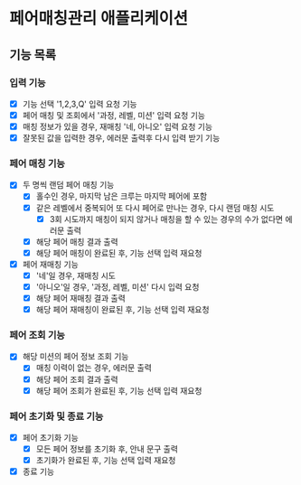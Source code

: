 # 페어매칭관리 애플리케이션

## 기능 목록

### 입력 기능
- [x] 기능 선택 '1,2,3,Q' 입력 요청 기능
- [x] 페어 매칭 및 조회에서 '과정, 레벨, 미션' 입력 요청 기능
- [x] 매칭 정보가 있을 경우, 재매칭 '네, 아니오' 입력 요청 기능
- [x] 잘못된 값을 입력한 경우, 에러문 출력후 다시 입력 받기 기능

### 페어 매칭 기능
- [x] 두 명씩 랜덤 페어 매칭 기능
  - [x] 홀수인 경우, 마지막 남은 크루는 마지막 페어에 포함
  - [x] 같은 레벨에서 중복되어 또 다시 페어로 만나는 경우, 다시 랜덤 매칭 시도
    - [x] 3회 시도까지 매칭이 되지 않거나 매칭을 할 수 있는 경우의 수가 없다면 에러문 출력
  - [x] 해당 페어 매칭 결과 출력
  - [x] 해당 페어 매칭이 완료된 후, 기능 선택 입력 재요청
- [x] 페어 재매칭 기능
  - [x] '네'일 경우, 재매칭 시도
  - [x] '아니오'일 경우, '과정, 레벨, 미션' 다시 입력 요청
  - [x] 해당 페어 재매칭 결과 출력
  - [x] 해당 페어 재매칭이 완료된 후, 기능 선택 입력 재요청

### 페어 조회 기능
- [x] 해당 미션의 페어 정보 조회 기능
  - [x] 매칭 이력이 없는 경우, 에러문 출력
  - [x] 해당 페어 조회 결과 출력
  - [x] 해당 페어 조회가 완료된 후, 기능 선택 입력 재요청

### 페어 초기화 및 종료 기능
- [x] 페어 초기화 기능
  - [x] 모든 페어 정보를 초기화 후, 안내 문구 출력
  - [x] 초기화가 완료된 후, 기능 선택 입력 재요청
- [x] 종료 기능